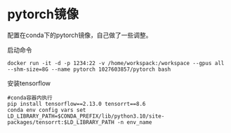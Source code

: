# pytorch镜像
配置在conda下的pytorch镜像，自己做了一些调整。

启动命令
```
docker run -it -d -p 1234:22 -v /home/workspack:/workspace --gpus all --shm-size=8G --name pytorch 1027603857/pytorch bash
```
安装tensorflow
```
#conda容器内执行
pip install tensorflow==2.13.0 tensorrt==8.6
conda env config vars set LD_LIBRARY_PATH=$CONDA_PREFIX/lib/python3.10/site-packages/tensorrt:$LD_LIBRARY_PATH -n env_name
```

